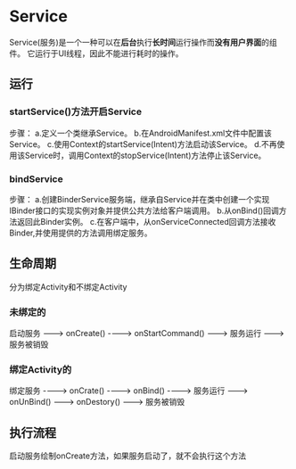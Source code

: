 # Service

Service(服务)是一个一种可以在**后台**执行**长时间**运行操作而**没有用户界面**的组件。
它运行于UI线程，因此不能进行耗时的操作。

## 运行

### startService()方法开启Service

步骤：
a.定义一个类继承Service。
b.在AndroidManifest.xml文件中配置该Service。
c.使用Context的startService(Intent)方法启动该Service。
d.不再使用该Service时，调用Context的stopService(Intent)方法停止该Service。

### bindService

步骤：
a.创建BinderService服务端，继承自Service并在类中创建一个实现IBinder接口的实现实例对象并提供公共方法给客户端调用。
b.从onBind()回调方法返回此Binder实例。
c.在客户端中，从onServiceConnected回调方法接收Binder,并使用提供的方法调用绑定服务。

## 生命周期

分为绑定Activity和不绑定Activity

### 未绑定的

启动服务 ---> onCreate() ---->  onStartCommand()  ---> 服务运行  ---> 服务被销毁

### 绑定Activity的

绑定服务 ----> onCrate() ----> onBind()  ---->  服务运行 ---> onUnBind() ---> onDestory() ---> 服务被销毁

## 执行流程

启动服务绘制onCreate方法，如果服务启动了，就不会执行这个方法

